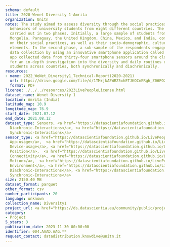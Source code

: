```yaml
---
schema: default
title: 2020-Wenet Diversity 1-Amrita
organization: Unitn
notes: The study aimed to assess diversity through the social practices and daily
  behaviors of university students from eight different countries. The research was
  carried out in two phases. Initially, a large sample of students from Denmark, Italy,
  Mongolia, Paraguay, the United Kingdom, China, Mexico, and India, completed a survey
  on their social practices, as well as their socio-demographic, cultural, and psychological
  elements. In the second phase, a sub-sample of the respondents engaged in a four-week
  data collection by using an innovative smartphone application called iLog. This
  app collected data from thirty-four smartphone sensors around the clock, allowing
  for an in-depth investigation into the diversity and daily routines of university
  students across countries, both synchronically and diachronically.
resources:
- name: 2022_WeNet_Diversity1_Technical-Report(2020-2021)
  url: https://drive.google.com/file/d/1TMrjkAEWRZ5xhETJKOCnERgh_Z06PO2E/view?usp=drive_link
  format: PDF
license: ./../../resources/2023LivePeopleLicense.html
dataset_name: Wenet Diversity 1
location: Amrita (India)
latitude_map: 10.9
longitude_map: 76.9
start_date: 2021.07.12
end_date: 2021.08.12
dataset_type: Sensors, <a href="https://datascientiafoundation.github.io/LivePeople/datasets/2020-DV1-Amrita-Diachronic-Interactions/">
  Diachronic-Interactions</a>, <a href="https://datascientiafoundation.github.io/LivePeople/datasets/2020-DV1-Amrita-Synchronic-Interactions/">
  Synchronic-Interactions</a>
sensor_type: <a href="https://datascientiafoundation.github.io/LivePeople/datasets/2020-DV1-Amrita-App-usage/">
  App-usage</a>,  <a href="https://datascientiafoundation.github.io/LivePeople/datasets/2020-DV1-Amrita-Device-usage/">
  Device-usage</a>, <a href="https://datascientiafoundation.github.io/LivePeople/datasets/2020-DV1-Amrita-Position/">
  Position</a>,  <a href="https://datascientiafoundation.github.io/LivePeople/datasets/2020-DV1-Amrita-Connectivity/">
  Connectivity</a>, <a href="https://datascientiafoundation.github.io/LivePeople/datasets/2020-DV1-Amrita-Motion/">
  Motion</a>,  <a href="https://datascientiafoundation.github.io/LivePeople/datasets/2020-DV1-Amrita-Environment/">
  Environment</a>, <a href="https://datascientiafoundation.github.io/LivePeople/datasets/2020-DV1-Amrita-Diachronic-Interactions/">
  Diachronic-Interactions</a>, <a href="https://datascientiafoundation.github.io/LivePeople/datasets/2020-DV1-Amrita-Synchronic-Interactions/">
  Synchronic-Interactions</a>
size: 2150.40 MB
dataset_format: parquet
other_format: csv
number_participants: 20
language: unknown
collection_name: Diversity1
project_url: <a href="https://ds.datascientia.eu/community/public/projects/2c45f74f-6538-4bb5-a67e-1e9c15d0307c">https://ds.datascientia.eu/community/public/projects/2c45f74f-6538-4bb5-a67e-1e9c15d0307c</a>
category:
- Project
5_stars: 3
publication_date: 2023-11-30 00:00:00
identifier: 004.AAAD.AAG.**
request_contact: datadistribution.knowdive@unitn.it
---
```

 